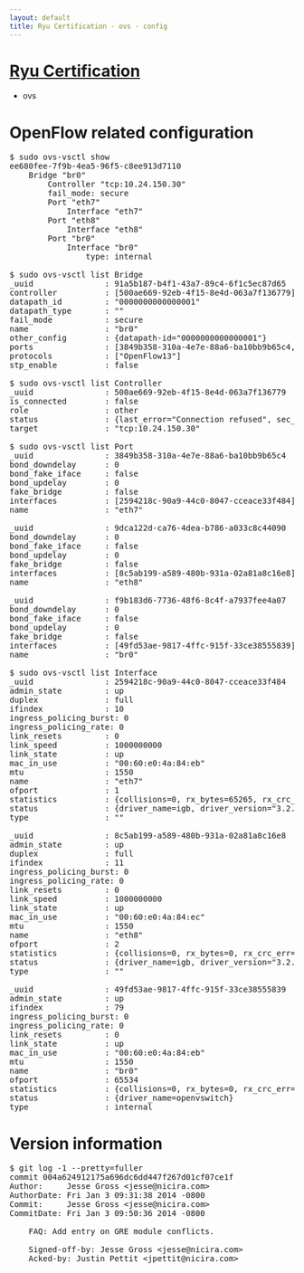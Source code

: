 ```yaml
---
layout: default
title: Ryu Certification - ovs - config
---
```

# [Ryu Certification](http://osrg.github.io/ryu/certification.html)
* ovs 

# OpenFlow related configuration
<pre>
$ sudo ovs-vsctl show
ee680fee-7f9b-4ea5-96f5-c8ee913d7110
    Bridge "br0"
        Controller "tcp:10.24.150.30"
        fail_mode: secure
        Port "eth7"
            Interface "eth7"
        Port "eth8"
            Interface "eth8"
        Port "br0"
            Interface "br0"
                type: internal

$ sudo ovs-vsctl list Bridge
_uuid               : 91a5b187-b4f1-43a7-89c4-6f1c5ec87d65
controller          : [500ae669-92eb-4f15-8e4d-063a7f136779]
datapath_id         : "0000000000000001"
datapath_type       : ""
fail_mode           : secure
name                : "br0"
other_config        : {datapath-id="0000000000000001"}
ports               : [3849b358-310a-4e7e-88a6-ba10bb9b65c4, 9dca122d-ca76-4dea-b786-a033c8c44090, f9b183d6-7736-48f6-8c4f-a7937fee4a07]
protocols           : ["OpenFlow13"]
stp_enable          : false

$ sudo ovs-vsctl list Controller
_uuid               : 500ae669-92eb-4f15-8e4d-063a7f136779
is_connected        : false
role                : other
status              : {last_error="Connection refused", sec_since_connect="352", sec_since_disconnect="1", state=BACKOFF}
target              : "tcp:10.24.150.30"

$ sudo ovs-vsctl list Port
_uuid               : 3849b358-310a-4e7e-88a6-ba10bb9b65c4
bond_downdelay      : 0
bond_fake_iface     : false
bond_updelay        : 0
fake_bridge         : false
interfaces          : [2594218c-90a9-44c0-8047-cceace33f484]
name                : "eth7"

_uuid               : 9dca122d-ca76-4dea-b786-a033c8c44090
bond_downdelay      : 0
bond_fake_iface     : false
bond_updelay        : 0
fake_bridge         : false
interfaces          : [8c5ab199-a589-480b-931a-02a81a8c16e8]
name                : "eth8"

_uuid               : f9b183d6-7736-48f6-8c4f-a7937fee4a07
bond_downdelay      : 0
bond_fake_iface     : false
bond_updelay        : 0
fake_bridge         : false
interfaces          : [49fd53ae-9817-4ffc-915f-33ce38555839]
name                : "br0"

$ sudo ovs-vsctl list Interface
_uuid               : 2594218c-90a9-44c0-8047-cceace33f484
admin_state         : up
duplex              : full
ifindex             : 10
ingress_policing_burst: 0
ingress_policing_rate: 0
link_resets         : 0
link_speed          : 1000000000
link_state          : up
mac_in_use          : "00:60:e0:4a:84:eb"
mtu                 : 1550
name                : "eth7"
ofport              : 1
statistics          : {collisions=0, rx_bytes=65265, rx_crc_err=0, rx_dropped=0, rx_errors=0, rx_frame_err=0, rx_over_err=0, rx_packets=660, tx_bytes=0, tx_dropped=0, tx_errors=0, tx_packets=0}
status              : {driver_name=igb, driver_version="3.2.10-k", firmware_version="3.10-0"}
type                : ""

_uuid               : 8c5ab199-a589-480b-931a-02a81a8c16e8
admin_state         : up
duplex              : full
ifindex             : 11
ingress_policing_burst: 0
ingress_policing_rate: 0
link_resets         : 0
link_speed          : 1000000000
link_state          : up
mac_in_use          : "00:60:e0:4a:84:ec"
mtu                 : 1550
name                : "eth8"
ofport              : 2
statistics          : {collisions=0, rx_bytes=0, rx_crc_err=0, rx_dropped=0, rx_errors=0, rx_frame_err=0, rx_over_err=0, rx_packets=0, tx_bytes=20536, tx_dropped=0, tx_errors=0, tx_packets=220}
status              : {driver_name=igb, driver_version="3.2.10-k", firmware_version="3.10-0"}
type                : ""

_uuid               : 49fd53ae-9817-4ffc-915f-33ce38555839
admin_state         : up
ifindex             : 79
ingress_policing_burst: 0
ingress_policing_rate: 0
link_resets         : 0
link_state          : up
mac_in_use          : "00:60:e0:4a:84:eb"
mtu                 : 1550
name                : "br0"
ofport              : 65534
statistics          : {collisions=0, rx_bytes=0, rx_crc_err=0, rx_dropped=0, rx_errors=0, rx_frame_err=0, rx_over_err=0, rx_packets=0, tx_bytes=0, tx_dropped=0, tx_errors=0, tx_packets=0}
status              : {driver_name=openvswitch}
type                : internal
</pre>

# Version information
<pre>
$ git log -1 --pretty=fuller
commit 004a624912175a696dc6dd447f267d01cf07ce1f
Author:     Jesse Gross &lt;jesse@nicira.com&gt;
AuthorDate: Fri Jan 3 09:31:38 2014 -0800
Commit:     Jesse Gross &lt;jesse@nicira.com&gt;
CommitDate: Fri Jan 3 09:50:36 2014 -0800

    FAQ: Add entry on GRE module conflicts.
    
    Signed-off-by: Jesse Gross &lt;jesse@nicira.com&gt;
    Acked-by: Justin Pettit &lt;jpettit@nicira.com&gt;
</pre>
